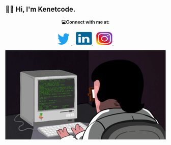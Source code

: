 ## 👋🏻 Hi, I'm Kenetcode.

<p align = "center" ><b>💻Connect with me at: </b>
<br><br>
<a href="https://twitter.com/kenetcode">
  <img src="https://github.com/kenetcode/kenetcode/blob/main/images/twitterLogo.svg" alt="Twitter" height="40" width="50">
 </a>&ensp;
  <a href="https://www.linkedin.com/in/kenetcode/">
  <img src="https://github.com/kenetcode/kenetcode/blob/main/images/linkedInLogo.svg" alt="Linkedin" height="40" width="50">
 </a>&ensp;
  <a href="https://www.instagram.com/kenetcode/">
  <img src="https://github.com/kenetcode/kenetcode/blob/main/images/instagramLogo.svg" alt="Instagram" height="40" width="50">
 </a>
 </a>&ensp;

![Este es un Giff](https://github.com/kenetcode/kenetcode/blob/main/images/ProgramerImage.gif) 
<!--
**kenetcode/kenetcode** is a ✨ _special_ ✨ repository because its `README.md` (this file) appears on your GitHub profile.

Here are some ideas to get you started:

- 🔭 I’m currently working on ...
- 🌱 I’m currently learning ...
- 👯 I’m looking to collaborate on ...
- 🤔 I’m looking for help with ...
- 💬 Ask me about ...
- 📫 How to reach me: ...
- 😄 Pronouns: ...
- ⚡ Fun fact: ...
-->
